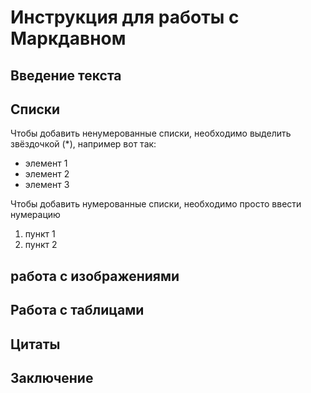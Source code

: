 # Инструкция для работы с Маркдавном

## Введение текста

## Списки

Чтобы добавить ненумерованные списки, необходимо выделить звёздочкой (*), например вот так:
* элемент 1
* элемент 2
* элемент 3

Чтобы добавить нумерованные списки, необходимо просто ввести нумерацию
1. пункт 1
2. пункт 2

## работа с изображениями

## Работа с таблицами

## Цитаты

## Заключение
